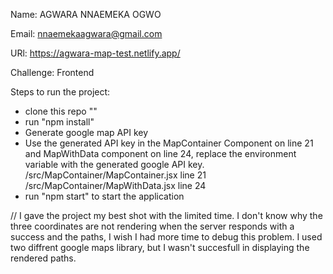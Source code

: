 Name: AGWARA NNAEMEKA OGWO

Email: nnaemekaagwara@gmail.com


URl: https://agwara-map-test.netlify.app/

Challenge: Frontend

Steps to run the project:

* clone this repo ""
* run "npm install"
* Generate google map API key
* Use the generated API key in the MapContainer Component on line 21 and MapWithData component on line 24,
  replace the environment variable with the generated google API key.
  /src/MapContainer/MapContainer.jsx  line 21
  /src/MapContainer/MapWithData.jsx   line 24
* run "npm start" to start the application  


// I gave the project my best shot with the limited time. I don't know why the three coordinates are not
rendering when the server responds with a success and the paths, I wish I had more time to debug this problem.
I used two diffrent google maps library, but I wasn't succesfull in displaying the rendered paths.